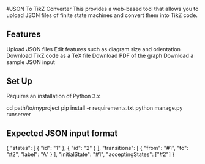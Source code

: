 #JSON To TikZ Converter
This  provides a web-based tool that allows you to upload JSON files of finite state machines and convert them into TikZ code.

## Features
Upload JSON files
Edit features such as diagram size and orientation
Download TikZ code as a TeX file
Download PDF of the graph
Download a sample JSON input

## Set Up
Requires an installation of Python 3.x

cd path/to/myproject
pip install -r requirements.txt
python manage.py runserver

## Expected JSON input format

{
  "states": [
    {
      "id": "1"
    },
    {
      "id": "2"
    } 
  ],
  "transitions": [
    {
      "from": "#1",
      "to": "#2",
      "label": "A"
    }
  ],
  "initialState": "#1",
  "acceptingStates": ["#2"]
}